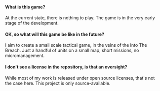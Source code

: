 #### What is this game?

At the current state, there is nothing to play. The game is in the very early stage of the development.


#### OK, so what will this game be like in the future?

I aim to create a small scale tactical game, in the veins of the Into The Breach. Just a handful of units on a small map, short missions, no micromanagement.


#### I don't see a license in the repository, is that an oversight?

While most of my work is released under open source licenses, that's not the case here. This project is only source-available. 

